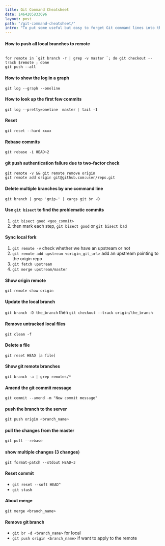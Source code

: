 ```yaml
---
title: Git Command Cheatsheet
date: 1464205833696
layout: post
path: "/git-command-cheatsheet/"
intro: "To put some useful but easy to forget Git command lines into this thread"
---
```


#### How to push all local branches to remote
```

for remote in `git branch -r | grep -v master `; do git checkout --track $remote ; done
git push --all

```

#### How to show the log in a graph

```
git log --graph --oneline
```


#### How to look up the first few commits

```
git log --pretty=oneline  master | tail -1

```

#### Reset

```
git reset --hard xxxx
```

#### Rebase commits
```
git rebase -i HEAD~2
```

#### git push authentication failure due to two-factor check
```
git remote -v && git remote remove origin 
git remote add origin git@github.com:user/repo.git  
```

#### Delete multiple branches by one command line
`git branch | grep 'gnip-' | xargs git br -D`

#### Use `git bisect` to find the problematic commits
1. `git bisect good <goo_commit>`
2. then mark each step, `git bisect good` or `git bisect bad`

#### Sync local fork

1. `git remote -v` check whether we have an upstream or not
2. `git remote add upstream <origin_git_url>` add an upstream pointing to the origin repo
3. `git fetch upstream`
4. `git merge upstream/master`

#### Show origin remote
`git remote show origin`

#### Update the local branch
`git branch -D the_branch`
then
`git checkout --track origin/the_branch`

#### Remove untracked local files
`git clean -f`
#### Delete a file
`git reset HEAD [a file]`

#### Show git remote branches
`git branch -a | grep remotes/*`

#### Amend the git commit message
`git commit --amend -m "New commit message"`

#### push the branch to the server
```javascript
git push origin <branch_name>

```

#### pull the changes from the master
```javascript
git pull --rebase
```

#### show multiple changes (3 changes)
`git format-patch --stdout HEAD~3`

#### Reset commit
- `git reset --soft HEAD^`
- `git stash`

#### About merge
`git merge <branch_name>`

#### Remove git branch
- `git br -d <branch_name>` for local
- `git push origin <branch_name>` if want to apply to the remote